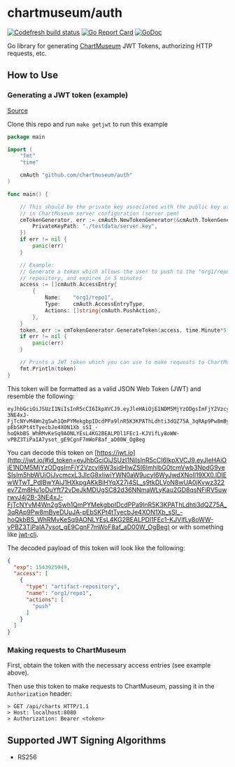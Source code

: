 # chartmuseum/auth

[![Codefresh build status]( https://g.codefresh.io/api/badges/pipeline/chartmuseum/chartmuseum%2Fauth%2Fmaster?type=cf-1)]( https://g.codefresh.io/public/accounts/chartmuseum/pipelines/chartmuseum/auth/master)
[![Go Report Card](https://goreportcard.com/badge/github.com/chartmuseum/auth)](https://goreportcard.com/report/github.com/chartmuseum/auth)
[![GoDoc](https://godoc.org/github.com/chartmuseum/auth?status.svg)](https://godoc.org/github.com/chartmuseum/auth)

Go library for generating [ChartMuseum](https://github.com/helm/chartmuseum) JWT Tokens, authorizing HTTP requests, etc.

## How to Use

### Generating a JWT token (example)

[Source](./testcmd/getjwt/main.go)

Clone this repo and run `make getjwt` to run this example

```go
package main

import (
	"fmt"
	"time"

	cmAuth "github.com/chartmuseum/auth"
)

func main() {

	// This should be the private key associated with the public key used
	// in ChartMuseum server configuration (server.pem)
	cmTokenGenerator, err := cmAuth.NewTokenGenerator(&cmAuth.TokenGeneratorOptions{
		PrivateKeyPath: "./testdata/server.key",
	})
	if err != nil {
		panic(err)
	}

	// Example:
	// Generate a token which allows the user to push to the "org1/repo1"
	// repository, and expires in 5 minutes
	access := []cmAuth.AccessEntry{
		{
			Name:    "org1/repo1",
			Type:    cmAuth.AccessEntryType,
			Actions: []string{cmAuth.PushAction},
		},
	}
	token, err := cmTokenGenerator.GenerateToken(access, time.Minute*5)
	if err != nil {
		panic(err)
	}

	// Prints a JWT token which you can use to make requests to ChartMuseum
	fmt.Println(token)
}
```

This token will be formatted as a valid JSON Web Token (JWT)
and resemble the following:

```
eyJhbGciOiJSUzI1NiIsInR5cCI6IkpXVCJ9.eyJleHAiOjE1NDM5MjYzODgsImFjY2VzcyI6W3sidHlwZSI6ImhlbG0tcmVwb3NpdG9yeSIsIm5hbWUiOiJvcmcxL3JlcG8xIiwiYWN0aW9ucyI6WyJwdXNoIl19XX0.lDIEwWTwT_PdIBwYAiJ1HXkpgAKkBiHYqX27i4SL_s9tkDLVoN8wUA0jKvwz322ev7Zm8Hu1oDuYft72vDeJkMDUgSC82d36NNmaWLyKau2GD8qsNFiRV5uwrwvJ4j2B-3NE4xJ-FjTcNYvM4Wn2gSwh1QmPYMekgbpIDcdPPa9lnR5K3KPAThLdhti3dQZ75A_3qRAp9Pw8mByeDUuJA-pEbSKPt4tTyecbJe4XON1Xb_sSI_-hoQkbBS_WhRMvKeSq9AONLYEsL4KG2BEALPDl1FEc1-KJVifLy8oWW-vPBZ3TiPaIA7ysot_gE9CgnF7mWoF8af_aD00W_OgBeg
```

You can decode this token on [https://jwt.io](http://jwt.io/#id_token=eyJhbGciOiJSUzI1NiIsInR5cCI6IkpXVCJ9.eyJleHAiOjE1NDM5MjYzODgsImFjY2VzcyI6W3sidHlwZSI6ImhlbG0tcmVwb3NpdG9yeSIsIm5hbWUiOiJvcmcxL3JlcG8xIiwiYWN0aW9ucyI6WyJwdXNoIl19XX0.lDIEwWTwT_PdIBwYAiJ1HXkpgAKkBiHYqX27i4SL_s9tkDLVoN8wUA0jKvwz322ev7Zm8Hu1oDuYft72vDeJkMDUgSC82d36NNmaWLyKau2GD8qsNFiRV5uwrwvJ4j2B-3NE4xJ-FjTcNYvM4Wn2gSwh1QmPYMekgbpIDcdPPa9lnR5K3KPAThLdhti3dQZ75A_3qRAp9Pw8mByeDUuJA-pEbSKPt4tTyecbJe4XON1Xb_sSI_-hoQkbBS_WhRMvKeSq9AONLYEsL4KG2BEALPDl1FEc1-KJVifLy8oWW-vPBZ3TiPaIA7ysot_gE9CgnF7mWoF8af_aD00W_OgBeg)
or with something like [jwt-cli](https://github.com/mike-engel/jwt-cli).

The decoded payload of this token will look like the following:
```json
{
  "exp": 1543925949,
  "access": [
    {
      "type": "artifact-repository",
      "name": "org1/repo1",
      "actions": [
        "push"
      ]
    }
  ]
}
```

### Making requests to ChartMuseum

First, obtain the token with the necessary access entries (see example above).

Then use this token to make requests to ChartMuseum,
passing it in the `Authorization` header:

```
> GET /api/charts HTTP/1.1
> Host: localhost:8080
> Authorization: Bearer <token>
```

## Supported JWT Signing Algorithms

- RS256
